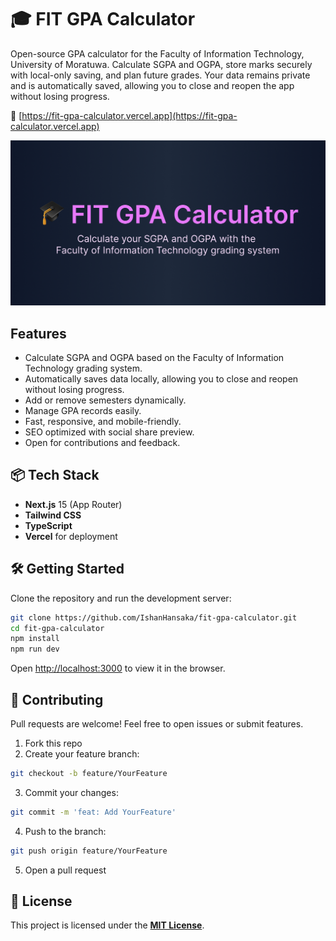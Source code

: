 # 🎓 FIT GPA Calculator

Open-source GPA calculator for the Faculty of Information Technology, University of Moratuwa. Calculate SGPA and OGPA, store marks securely with local-only saving, and plan future grades. Your data remains private and is automatically saved, allowing you to close and reopen the app without losing progress.

🔗 [https://fit-gpa-calculator.vercel.app](https://fit-gpa-calculator.vercel.app)

![Banner](public/opengraph-image.png)

## Features

- Calculate SGPA and OGPA based on the Faculty of Information Technology grading system.
- Automatically saves data locally, allowing you to close and reopen without losing progress.
- Add or remove semesters dynamically.
- Manage GPA records easily.
- Fast, responsive, and mobile-friendly.
- SEO optimized with social share preview.
- Open for contributions and feedback.

## 📦 Tech Stack

- **Next.js** 15 (App Router)
- **Tailwind CSS**
- **TypeScript**
- **Vercel** for deployment

## 🛠️ Getting Started

Clone the repository and run the development server:

```bash
git clone https://github.com/IshanHansaka/fit-gpa-calculator.git
cd fit-gpa-calculator
npm install
npm run dev
```
Open [http://localhost:3000](http://localhost:3000) to view it in the browser.

## 🤝 Contributing

Pull requests are welcome! Feel free to open issues or submit features.

1. Fork this repo
2. Create your feature branch:

```bash
git checkout -b feature/YourFeature
```

3. Commit your changes:

```bash
git commit -m 'feat: Add YourFeature'
```

4. Push to the branch:

```bash
git push origin feature/YourFeature
```

5. Open a pull request

## 📄 License

This project is licensed under the **[MIT License](https://opensource.org/licenses/MIT)**.

